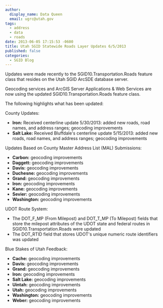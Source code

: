 ```yaml
---
author:
  display_name: Data Queen
  email: ugrc@utah.gov
tags:
  - address
  - data
  - roads
date: 2013-06-05 17:15:53 -0600
title: Utah SGID Statewide Roads Layer Updates 6/5/2013
published: false
categories:
  - SGID Blog
---
```

Updates were made recently to the SGID10.Transportation.Roads feature class that resides on the Utah SGID ArcSDE database server.

Geocoding services and ArcGIS Server Applications & Web Services are now using the updated SGID10.Transportation.Roads feature class.

The following highlights what has been updated:

County Updates:

- **Iron:** Received centerline update 5/30/2013: added new roads, road names, and address ranges; geocoding improvements
- **Salt Lake:** Received Bluffdale's centerline update 5/15/2013: added new roads, road names, and address ranges; geocoding improvements

Updates Based on County Master Address List (MAL) Submissions:

- **Carbon:** geocoding improvements
- **Daggett:** geocoding improvements
- **Davis:** geocoding improvements
- **Duchesne:** geocoding improvements
- **Grand:** geocoding improvements
- **Iron:** geocoding improvements
- **Kane:** geocoding improvements
- **Sevier:** geocoding improvements
- **Washington:** geocoding improvements

UDOT Route System:

- The DOT\_F\_MP (From Milepost) and DOT\_T\_MP (To Milepost) fields that store the milepost attributes of the UDOT state and federal routes in SGID10.Transportation.Roads were updated
- The DOT_RTID field that stores UDOT's unique numeric route identifiers was updated

Blue Stakes of Utah Feedback:

- **Cache:** geocoding improvements
- **Davis:** geocoding improvements
- **Grand:** geocoding improvements
- **Iron:** geocoding improvements
- **Salt Lake:** geocoding improvements
- **Uintah:** geocoding improvements
- **Utah:** geocoding improvements
- **Washington:** geocoding improvements
- **Weber:** geocoding improvements
